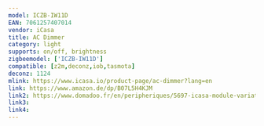 ```yaml
---
model: ICZB-IW11D
EAN: 7061257407014
vendor: iCasa
title: AC Dimmer
category: light
supports: on/off, brightness
zigbeemodel: ['ICZB-IW11D']
compatible: [z2m,deconz,iob,tasmota]
deconz: 1124
mlink: https://www.icasa.io/product-page/ac-dimmer?lang=en
link: https://www.amazon.de/dp/B07L5H4KJM
link2: https://www.domadoo.fr/en/peripheriques/5697-icasa-module-variateur-400w-zigbee-7061257407014.html
link3: 
link4: 
---
```

